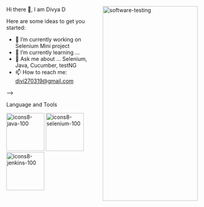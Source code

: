 Hi there 👋, I am Divya D
                                                             <img width="250" height="512" align="right" alt="software-testing" src="https://github.com/user-attachments/assets/58d63ef5-0638-4dd4-b495-dfb4ab16e6b5" />

Here are some ideas to get you started:             

- 🔭 I’m currently working on Selenium Mini project
- 🌱 I’m currently learning ...
- 💬 Ask me about ... Selenium, Java, Cucumber, testNG
- 📫 How to reach me: [divi270319@gmail.com](divi270319@gmail.com)
  
-->

Language and Tools

<img width="100" height="100" alt="icons8-java-100" src="https://github.com/user-attachments/assets/2f9b94d0-782a-4728-9762-29f39a24d9e4" />
  <img width="100" height="100" alt="icons8-selenium-100" src="https://github.com/user-attachments/assets/86f5f3ec-229a-45aa-8cc9-6cf5d0fad12e" />  <img width="100" height="100" alt="icons8-jenkins-100" src="https://github.com/user-attachments/assets/bf072593-cb6e-434b-8fce-65a976ce8c43" />



